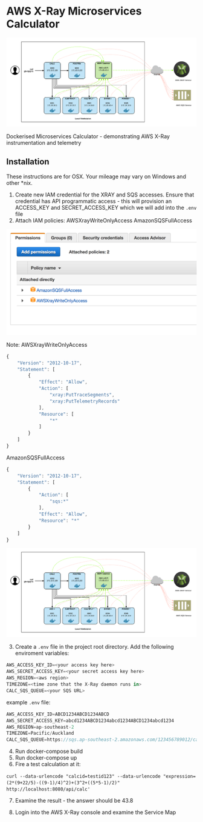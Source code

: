 # AWS X-Ray Microservices Calculator

![Alt text](documentation/XRayDockerArch.png?raw=true "Title")

Dockerised Microservices Calculator - demonstrating AWS X-Ray instrumentation and telemetry

## Installation

These instructions are for OSX. Your mileage may vary on Windows and other \*nix.

1. Create new IAM credential for the XRAY and SQS accesses. Ensure that credential has API programmatic access - this will provision an ACCESS_KEY and SECRET_ACCESS_KEY which we will add into the `.env` file
2. Attach IAM policies:
    AWSXrayWriteOnlyAccess
    AmazonSQSFullAccess
    
![Alt text](documentation/IAMPolicies.png?raw=true "Title")

Note: 
AWSXrayWriteOnlyAccess
```javascript
{
    "Version": "2012-10-17",
    "Statement": [
        {
            "Effect": "Allow",
            "Action": [
                "xray:PutTraceSegments",
                "xray:PutTelemetryRecords"
            ],
            "Resource": [
                "*"
            ]
        }
    ]
}
```

AmazonSQSFullAccess
```javascript
{
    "Version": "2012-10-17",
    "Statement": [
        {
            "Action": [
                "sqs:*"
            ],
            "Effect": "Allow",
            "Resource": "*"
        }
    ]
}
```

![Alt text](documentation/XRayDockerArch.png?raw=true "Title")

3. Create a `.env` file in the project root directory. Add the following enviroment variables:
```javascript
AWS_ACCESS_KEY_ID=<your access key here>
AWS_SECRET_ACCESS_KEY=<your secret access key here>
AWS_REGION=<aws region>
TIMEZONE=<time zone that the X-Ray daemon runs in>
CALC_SQS_QUEUE=<your SQS URL>
```

example `.env` file:

```javascript
AWS_ACCESS_KEY_ID=ABCD1234ABCD1234ABCD
AWS_SECRET_ACCESS_KEY=abcd1234ABCD1234abcd1234ABCD1234abcd1234
AWS_REGION=ap-southeast-2
TIMEZONE=Pacific/Auckland
CALC_SQS_QUEUE=https://sqs.ap-southeast-2.amazonaws.com/123456789012/calclog-sydJeremys-MacBook:xray-calc
```

4. Run docker-compose build
5. Run docker-compose up
6. Fire a test calculation at it:

`curl --data-urlencode "calcid=testid123" --data-urlencode "expression=(2*(9+22/5)-((9-1)/4)^2)+(3^2+((5*5-1)/2)" http://localhost:8080/api/calc'`

7. Examine the result - the answer should be 43.8

8. Login into the AWS X-Ray console and examine the Service Map 